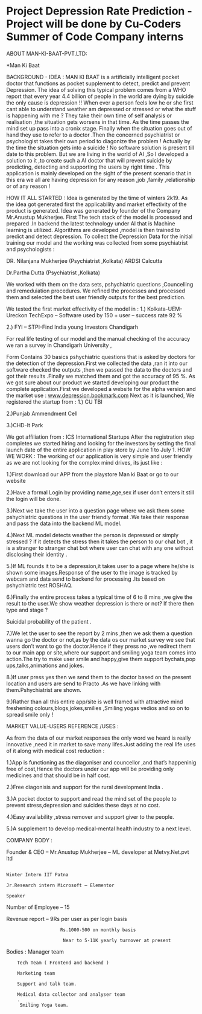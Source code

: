 # Project Depression Rate Prediction - Project will be done by Cu-Coders Summer of Code Company interns
ABOUT MAN-KI-BAAT-PVT.LTD:

*Man Ki Baat

BACKGROUND - IDEA : MAN KI BAAT is a artificially intelligent pocket doctor that functions as pocket supplement to detect, predict and prevent Depression. The idea of solving this typical problem comes from a WHO report that every year 4.4 billion of people in the world are dying by suicide the only cause is depression !! When ever a person feels low he or she first cant able to understand weather am depressed or stressed or what the stuff is happening with me ? They take their own time of self analysis or realisation ,the situation gets worsens in that time. As the time passes the mind set up pass into a cronix stage. Finally when the situation goes out of hand they use to refer to a doctor .Then the concerned psychiatrist or psychologist takes their own period to diagonize the problem ! Actually by the time the situation gets into a suicide ! No software solution is present till date to this problem. But we are living in the world of AI ,So I developed a solution to it ,to create such a AI doctor that will prevent suicide by predicting, detecting and supporting the users by right time . This application is mainly developed on the sight of the present scenario that in this era we all are having depression for any reason ,job ,family ,relationship or of any reason !

HOW IT ALL STARTED : Idea is generated by the time of winters 2k19. As the idea got generated first the applicability and market effectivity of the product is generated. Idea was generated by founder of the Company Mr.Anustup Mukherjee. First The tech stack of the model is processed and prepared .In backend the latest technology under AI that is Machine learning is utilized. Algorithms are developed ,model is then trained to predict and detect depression. To collect the Depression Data for the initial training our model and the working was collected from some psychiatrist and psychologists :

DR. Nilanjana Mukherjee (Psychiatrist ,Kolkata) ARDSI Calcutta

Dr.Partha Dutta (Psychiatrist ,Kolkata)

We worked with them on the data sets, pshychiatric questions ,Councelling and remeduiation procedures. We refined the processes and processed them and selected the best user friendly outputs for the best prediction.

We tested the first market effectivity of the model in : 1.) Kolkata-UEM-Ureckon TechExpo – Software used by 150 + user – success rate 92 %

2.) FYI – STPI-Find India young Investors Chandigarh

For real life testing of our model and the manual checking of the accuracy we ran a survey in Chandigarh University ,

Form Contains 30 basics pshychiatric questions that is asked by doctors for the detection of the depression.First we collected the data ,ran it into our software checked the outputs ,then we passed the data to the doctors and got their results .Finally we matched them and got the accuracy of 95 %. As we got sure about our product we started developing our product the complete application.First we developed a website for the alpha version and the market use : www.depression.bookmark.com Next as it is launched, We registered the startup from : 1.) CU TBI

2.)Punjab Ammendment Cell

3.)CHD-It Park

We got affiliation from : ICS International Startups After the registration step completes we started hiring and looking for the investors by setting the final launch date of the entire application in play store by June 1 to July 1. HOW WE WORK : The working of our application is very simple and user friendly as we are not looking for the complex mind drives, its just like :

1.)First download our APP from the playstore Man ki Baat or go to our website

2.)Have a formal Login by providing name,age,sex if user don’t enters it still the login will be done.

3.)Next we take the user into a question page where we ask them some pshychiatric questions in the user friendly format .We take their response and pass the data into the backend ML model.

4.)Next ML model detects weather the person is depressed or simply stressed ? if it detects the stress then it takes the person to our chat bot , it is a stranger to stranger chat bot where user can chat with any one without disclosing their identity .

5.)If ML founds it to be a depression,it takes user to a page where he/she is shown some images.Response of the user to the image is tracked by webcam and data send to backend for processing .Its based on pshychiatric test ROSHAQ.

6.)Finally the entire process takes a typical time of 6 to 8 mins ,we give the result to the user.We show weather depression is there or not? If there then type and stage ?

Suicidal probability of the patient .

7.)We let the user to see the report by 2 mins ,then we ask them a question wanna go the doctor or not,as by the data os our market survey we see that users don’t want to go the doctor.Hence if they press no ,we redirect them to our main app or site,where our support and smiling yoga team comes into action.The try to make user smile and happy,give them support bychats,pop ups,talks,animations and jokes.

8.)If user press yes then we send them to the doctor based on the present location and users are send to Practo .As we have linking with them.Pshychiatrist are shown.

9.)Rather than all this entire app/site is well framed with attractive mind freshening colours,blogs,jokes,smilies ,Smiling yogas vedios and so on to spread smile only !

MARKET VALUE-USERS REFERENCE /USES :

As from the data of our market responses the only word we heard is really innovative ,need it in market to save many lifes.Just adding the real life uses of it along with medical cost reduction :

1.)App is functioning as the diagoniser and councellor ,and that’s happeninig free of cost,Hence the doctors under our app will be providing only medicines and that should be in half cost.

2.)Free diagonisis and support for the rural development India .

3.)A pocket doctor to support and read the mind set of the people to prevent stress,depression and suicides these days at no cost.

4.)Easy availability ,stress remover and support giver to the people.

5.)A supplement to develop medical-mental health industry to a next level.

COMPANY BODY :

Founder & CEO – Mr.Anustup Mukherjee – ML developer at Metvy.Net.pvt ltd

                                                                      Winter Intern IIT Patna 
                                                                        Jr.Research intern Microsoft – Elementor 
                                                                        Speaker 
Number of Employee – 15

Revenue report – 9Rs per user as per login basis

                        Rs.1000-500 on monthly basis 
                        
                         Near to 5-11K yearly turnover at present  
Bodies : Manager team

        Tech Team ( Frontend and backend )
        
        Marketing team
        
        Support and talk team.
        
        Medical data collector and analyser team
        . 
         Smiling Yoga team. 
